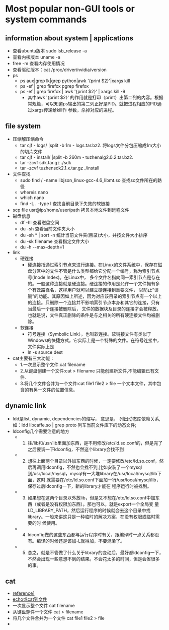 # Most popular non-GUI tools or system commands

## information about system | applications
- 查看ubuntu版本 sudo lsb_release -a
- 查看内核版本 uname -a
- free -m 查看内存使用情况
- 查看驱动版本：cat /proc/driver/nvidia/version
- ps
    - ps aux|grep lk|grep python|awk '{print $2}'|xargs kill
    - ps -ef | grep firefox   pgrep firefox
    - ps -ef | grep firefox | awk '{print $2}' | xargs kill -9
        - 其中awk '{print $2}' 的作用就是打印（print）出第二列的内容。根据常规篇，可以知道ps输出的第二列正好是PID。就把进程相应的PID通过xargs传递给kill作
参数，杀掉对应的进程。

## file system
- 压缩解压缩命令
    - tar cjf - logs/ |split -b 1m - logs.tar.bz2. 将logs文件分包压缩成1m大小的切片文件
    - tar cjf - install/ |split -b 260m - tuzhenalg2.0.2.tar.bz2.
    - tar -zcvf sdk.tar.gz ./sdk
    - tar -zcvf tuzhensdk2.1.x.tar.gz ./install
- 文件查找
    - sudo find / -name libjson_linux-gcc-4.6_libmt.so 查找so文件所在的路径
    - whereis nano
    - which nano
    - find -L . -type l  查找当前目录下失效的软链接
- scp file usr@ip:/home/user/path 拷贝本地文件到远程文件
- 磁盘信息
    - df -hl 查看磁盘空间
    - du -sh 查看当前文件夹大小
    - du -sh * | sort -n 统计当前文件夹(目录)大小，并按文件大小排序
    - du -sk filename 查看指定文件大小
    - du -h --max-depth=1
- link
    - 硬连接
        - 硬连接指通过索引节点来进行连接。在Linux的文件系统中，保存在磁盘分区中的文件不管是什么类型都给它分配一个编号，称为索引节点号(Inode Index)。在Linux中，
        多个文件名指向同一索引节点是存在的。一般这种连接就是硬连接。硬连接的作用是允许一个文件拥有多个有效路径名，这样用户就可以建立硬连接到重要文件，
        以防止“误删”的功能。其原因如上所述，因为对应该目录的索引节点有一个以上的连接。只删除一个连接并不影响索引节点本身和其它的连接，只有当最后一个连接被删除后，
        文件的数据块及目录的连接才会被释放。也就是说，文件真正删除的条件是与之相关的所有硬连接文件均被删除。
    - 软连接
        - 符号连接（Symbolic Link），也叫软连接。软链接文件有类似于Windows的快捷方式。它实际上是一个特殊的文件。在符号连接中，文件实际上是
        - ln -s source dest
- cat主要有三大功能：
    - 1.一次显示整个文件:cat filename
    - 2.从键盘创建一个文件:cat > filename 只能创建新文件,不能编辑已有文件.
    - 3.将几个文件合并为一个文件:cat file1 file2 > file 一个文本文件，其中包含的有另一文件的位置信息。

## dynamic link 
- ldd是list, dynamic, dependencies的缩写， 意思是， 列出动态库依赖关系,如：ldd libcaffe.so | grep proto 列车当前文件库下的动态文件;
- ldconfig几个需要注意的地方 
    - 1. 往/lib和/usr/lib里面加东西，是不用修改/etc/ld.so.conf的，但是完了之后要调一下ldconfig，不然这个library会找不到 
    - 2. 想往上面两个目录以外加东西的时候，一定要修改/etc/ld.so.conf，然后再调用ldconfig，不然也会找不到,比如安装了一个mysql到/usr/local/mysql，mysql有一大堆library在/usr/local/mysql/lib下面，这时 就需要在/etc/ld.so.conf下面加一行/usr/local/mysql/lib，保存过后ldconfig一下，新的library才能在 程序运行时被找到。 
    - 3. 如果想在这两个目录以外放lib，但是又不想在/etc/ld.so.conf中加东西（或者是没有权限加东西）。那也可以，就是export一个全局变 量LD_LIBRARY_PATH，然后运行程序的时候就会去这个目录中找library。一般来讲这只是一种临时的解决方案，在没有权限或临时需要的时 候使用。 
    - 4. ldconfig做的这些东西都与运行程序时有关，跟编译时一点关系都没有。编译的时候还是该加-L就得加，不要混淆了。 
    - 5. 总之，就是不管做了什么关于library的变动后，最好都ldconfig一下，不然会出现一些意想不到的结果。不会花太多的时间，但是会省很多的事。

## cat
- [reference1](https://www.cnblogs.com/apolloren/p/9847999.html)
- [echo或cat到文件](https://www.qttc.net/475_linux_echo_cat_to_file.html) 
- 一次显示整个文件 cat filename
- 从键盘穿件一个文件 cat > filename
- 将几个文件合并为一个文件 cat file1 file2 > file
- 